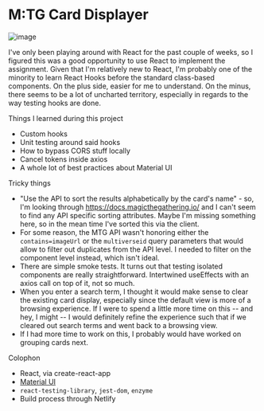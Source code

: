 # M:TG Card Displayer
![image](https://user-images.githubusercontent.com/33945/68713648-59d59d80-056c-11ea-8c4c-06e6190cf42c.png)

I've only been playing around with React for the past couple of weeks, so I figured this was a good opportunity to use React to implement the assignment. Given that I'm relatively new to React, I'm probably one of the minority to learn React Hooks before the standard class-based components. On the plus side, easier for me to understand. On the minus, there seems to be a lot of uncharted territory, especially in regards to the way testing hooks are done.

Things I learned during this project
- Custom hooks
- Unit testing around said hooks
- How to bypass CORS stuff locally
- Cancel tokens inside axios
- A whole lot of best practices about Material UI

Tricky things
 - "Use the API to sort the results alphabetically by the card's name" - so, I'm looking through https://docs.magicthegathering.io/ and I can't seem to find any API specific sorting attributes. Maybe I'm missing something here, so in the mean time I've sorted this via the client.
 - For some reason, the MTG API wasn't honoring either the `contains=imageUrl` or the `multiverseid` query parameters that would allow to filter out duplicates from the API level. I needed to filter on the component level instead, which isn't ideal.
 - There are simple smoke tests. It turns out that testing isolated components are really straightforward. Intertwined useEffects with an axios call on top of it, not so much.  
 - When you enter a search term, I thought it would make sense to clear the existing card display, especially since the default view is more of a browsing experience. If I were to spend a little more time on this -- and hey, I might -- I would definitely refine the experience such that if we cleared out search terms and went back to a browsing view.
 - If I had more time to work on this, I probably would have worked on grouping cards next.

Colophon
 - React, via create-react-app
 - [Material UI](https://material-ui.com/)
 - `react-testing-library`, `jest-dom`, `enzyme`
 - Build process through Netlify
